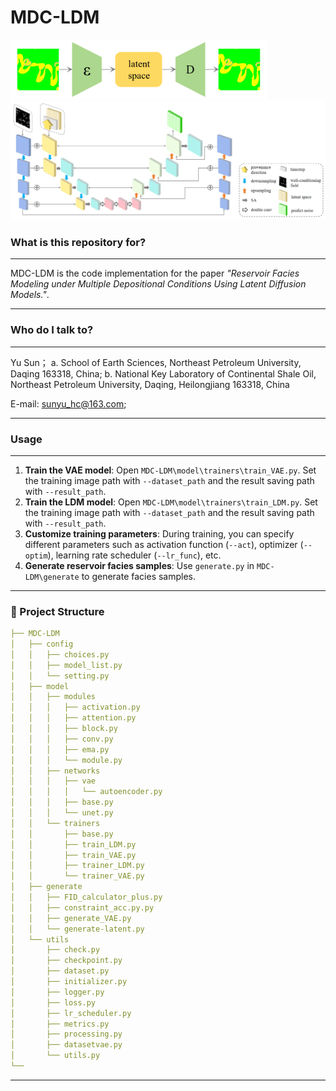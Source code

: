 # MDC-LDM



<img src="2.png" style="zoom:40%;" />

<img src="3.png" style="zoom:50%;" />



### **What is this repository for?**

------

MDC-LDM is the code implementation for the paper *"Reservoir Facies Modeling under Multiple Depositional Conditions Using Latent Diffusion Models."*.

------



### Who do I talk to?

------

Yu Sun； 
a. School of Earth Sciences, Northeast Petroleum University, Daqing 163318, China;
b. National Key Laboratory of Continental Shale Oil, Northeast Petroleum University, Daqing, Heilongjiang 163318, China

E-mail: [sunyu_hc@163.com](mailto:sunyu_hc@163.com;);

------



### Usage

------

1. **Train the VAE model**:
    Open `MDC-LDM\model\trainers\train_VAE.py`.
    Set the training image path with `--dataset_path` and the result saving path with `--result_path`.
2. **Train the LDM model**:
    Open `MDC-LDM\model\trainers\train_LDM.py`.
    Set the training image path with `--dataset_path` and the result saving path with `--result_path`.
3. **Customize training parameters**:
    During training, you can specify different parameters such as activation function (`--act`), optimizer (`--optim`), learning rate scheduler (`--lr_func`), etc.
4. **Generate reservoir facies samples**:
    Use `generate.py` in `MDC-LDM\generate` to generate facies samples.

------



### 📁 Project Structure

```yaml
├── MDC-LDM
│   ├── config
│   │   ├── choices.py
│   │   ├── model_list.py
│   │   └── setting.py
│   ├── model
│   │   ├── modules
│   │   │   ├── activation.py
│   │   │   ├── attention.py
│   │   │   ├── block.py
│   │   │   ├── conv.py
│   │   │   ├── ema.py
│   │   │   └── module.py
│   │   ├── networks
│   │   │   ├── vae
│   │   │   │   └── autoencoder.py
│   │   │   ├── base.py
│   │   │   └── unet.py
│   │   └── trainers
│   │       ├── base.py
│   │       ├── train_LDM.py
│   │       ├── train_VAE.py
│   │       ├── trainer_LDM.py
│   │       └── trainer_VAE.py
│   ├── generate
│   │   ├── FID_calculator_plus.py
│   │   ├── constraint_acc.py.py
│   │   ├── generate_VAE.py
│   │   └── generate-latent.py
│   └── utils
│       ├── check.py
│       ├── checkpoint.py
│       ├── dataset.py
│       ├── initializer.py
│       ├── logger.py
│       ├── loss.py
│       ├── lr_scheduler.py
│       ├── metrics.py
│       ├── processing.py
│		├── datasetvae.py
│       └── utils.py
└── 
```



------







